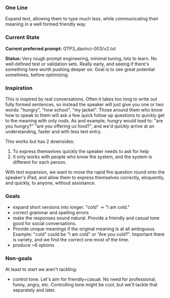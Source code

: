 
### One Line

Expand text, allowing them to type much less, while communicating their meaning in a well formed friendly way.

### Current State

**Current preferred prompt:** GTP3_davinci-003/v2.txt 

**Status:** Very rough prompt engineering, minimal tuning, lots to learn. No well defined test or validation sets. Really early, and seeing if there's something here worth pushing deeper on. Goal is to see great potential sometimes, before optimizing.

### Inspiration

This is inspired by real conversations. Often it takes too long to write out fully formed sentences, so instead the speaker will just give you one or two words: "hungry", "how school", "my jacket". Those around them who know how to speak to them will ask a few quick follow up questions to quickly get to the meaning with only nods. As and example, hungry would lead to: "are you hungry?" "are you offering us food?", and we'd quickly arrive at an understanding, faster and with less text entry. 

This works but has 2 downsides:
1) To express themselves quickly the speaker needs to ask for help
2) It only works with people who know the system, and the system is different for each person.

With text expansion, we want to move the rapid fire question round onto the speaker's iPad, and allow them to express themselves correctly, eloquently, and quickly, to anyone, without assistance.

### Goals

 - expand short versions into longer. "cold" -> "I am cold."
 - correct grammar and spelling errors
 - make the responses sound natural. Provide a friendly and casual tone good for social conversations.
 - Provide unique meanings if the original meaning is at all ambiguous. Example: "cold" could be "I am cold" or "Are you cold?". Important there is variety, and we find the correct one most of the time.
 - produce ~6 options

 ### Non-goals

 At least to start we aren't tackling:

  - control tone. Let's aim for friendly+casual. No need for professional, funny, angry, etc. Controlling tone might be cool, but we'll tackle that separately and later.


